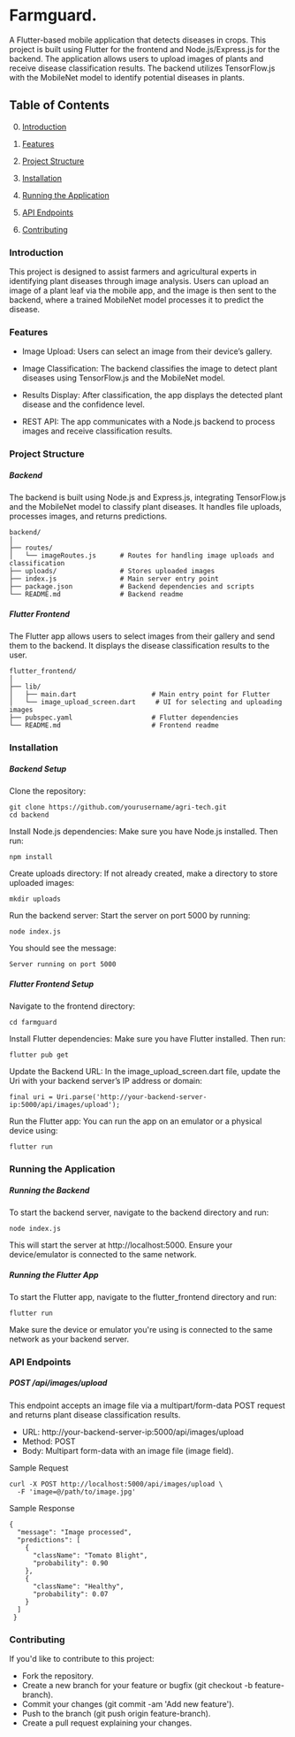 # Farmguard.

A Flutter-based mobile application that detects diseases in crops. This project is built using Flutter for the frontend and Node.js/Express.js for the backend. The application allows users to upload images of plants and receive disease classification results. The backend utilizes TensorFlow.js with the MobileNet model to identify potential diseases in plants.

## Table of Contents

0. [Introduction](#introduction)

1. [Features](#features)

2. [Project Structure](#project-structure)
   
3. [Installation](#installation)
 
4. [Running the Application](#running-the-application)

5. [API Endpoints](#api-endpoints)

6. [Contributing](#contributing)

### Introduction

This project is designed to assist farmers and agricultural experts in identifying plant diseases through image analysis. Users can upload an image of a plant leaf via the mobile app, and the image is then sent to the backend, where a trained MobileNet model processes it to predict the disease.

### Features

  * Image Upload: Users can select an image from their device’s gallery.
    
  * Image Classification: The backend classifies the image to detect plant diseases using TensorFlow.js and the MobileNet model.
    
  * Results Display: After classification, the app displays the detected plant disease and the confidence level.
    
  * REST API: The app communicates with a Node.js backend to process images and receive classification results.


###  Project Structure

##### Backend

The backend is built using Node.js and Express.js, integrating TensorFlow.js and the MobileNet model to classify plant diseases. It handles file uploads, processes images, and returns predictions.

    backend/
    │
    ├── routes/
    │   └── imageRoutes.js      # Routes for handling image uploads and classification
    ├── uploads/                # Stores uploaded images
    ├── index.js                # Main server entry point
    ├── package.json            # Backend dependencies and scripts
    └── README.md               # Backend readme
    
##### Flutter Frontend

The Flutter app allows users to select images from their gallery and send them to the backend. It displays the disease classification results to the user.

    flutter_frontend/
    │
    ├── lib/
    │   ├── main.dart                   # Main entry point for Flutter
    │   └── image_upload_screen.dart     # UI for selecting and uploading images
    ├── pubspec.yaml                    # Flutter dependencies
    └── README.md                       # Frontend readme

    
### Installation

##### Backend Setup

Clone the repository:

    git clone https://github.com/yourusername/agri-tech.git
    cd backend

Install Node.js dependencies: Make sure you have Node.js installed. Then run:

    npm install

Create uploads directory: If not already created, make a directory to store uploaded images:

    mkdir uploads

Run the backend server: Start the server on port 5000 by running:

    node index.js
    
You should see the message:

    Server running on port 5000

##### Flutter Frontend Setup

Navigate to the frontend directory:

    cd farmguard

Install Flutter dependencies: Make sure you have Flutter installed. Then run:

    flutter pub get

Update the Backend URL: In the image_upload_screen.dart file, update the Uri with your backend server’s IP address or domain:

    final uri = Uri.parse('http://your-backend-server-ip:5000/api/images/upload');
    
Run the Flutter app: You can run the app on an emulator or a physical device using:

    flutter run

### Running the Application

##### Running the Backend
To start the backend server, navigate to the backend directory and run:

    node index.js

This will start the server at http://localhost:5000. Ensure your device/emulator is connected to the same network.

##### Running the Flutter App

To start the Flutter app, navigate to the flutter_frontend directory and run:

    flutter run

Make sure the device or emulator you're using is connected to the same network as your backend server.

### API Endpoints

##### POST /api/images/upload

This endpoint accepts an image file via a multipart/form-data POST request and returns plant disease classification results.

  * URL: http://your-backend-server-ip:5000/api/images/upload
  * Method: POST
  * Body: Multipart form-data with an image file (image field).

Sample Request

    curl -X POST http://localhost:5000/api/images/upload \
      -F 'image=@/path/to/image.jpg'
      
Sample Response

    {
      "message": "Image processed",
      "predictions": [
        {
          "className": "Tomato Blight",
          "probability": 0.90
        },
        {
          "className": "Healthy",
          "probability": 0.07
        }
      ]
     }


### Contributing

If you'd like to contribute to this project:

 * Fork the repository.
 * Create a new branch for your feature or bugfix (git checkout -b feature-branch).
 * Commit your changes (git commit -am 'Add new feature').
 * Push to the branch (git push origin feature-branch).
 * Create a pull request explaining your changes.
